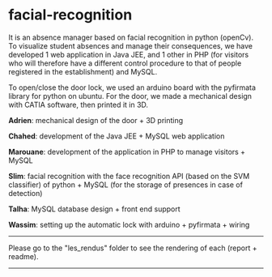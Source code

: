 # facial-recognition

It is an absence manager based on facial recognition in python (openCv).
To visualize student absences and manage their consequences, we have developed 1 web application in Java JEE, and 1 other in PHP (for visitors who will therefore have a different control procedure to that of people registered in the establishment) and MySQL. 

To open/close the door lock, we used an arduino board with the pyfirmata library for python on ubuntu. For the door, we made a mechanical design with CATIA software, then printed it in 3D.


  **Adrien**: mechanical design of the door + 3D printing

  **Chahed**: development of the Java JEE + MySQL web application

  **Marouane**: development of the application in PHP to manage visitors + MySQL

  **Slim**: facial recognition with the face recognition API (based on the SVM classifier) of python + MySQL (for the storage of presences in case of detection)

  **Talha**: MySQL database design + front end support
  
  **Wassim**: setting up the automatic lock with arduino + pyfirmata + wiring

************************************************** ************************************************
Please go to the "les_rendus" folder to see the rendering of each (report + readme).
************************************************** **************************************************
